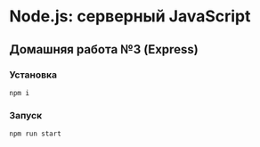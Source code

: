 # Node.js: серверный JavaScript
## Домашняя работа №3 (Express)

### Установка

```
npm i
```

### Запуск

```
npm run start
```